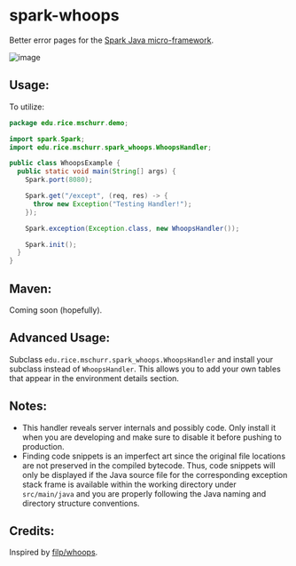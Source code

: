 spark-whoops
=====================
Better error pages for the [Spark Java micro-framework](http://sparkjava.com/).

![image](http://i.imgur.com/oaHfcVO.png)

## Usage:
To utilize:
```java
package edu.rice.mschurr.demo;

import spark.Spark;
import edu.rice.mschurr.spark_whoops.WhoopsHandler;

public class WhoopsExample {
  public static void main(String[] args) {
    Spark.port(8080);

    Spark.get("/except", (req, res) -> {
      throw new Exception("Testing Handler!");
    });

    Spark.exception(Exception.class, new WhoopsHandler());

    Spark.init();
  }
}
```

## Maven:

Coming soon (hopefully).

## Advanced Usage:

Subclass `edu.rice.mschurr.spark_whoops.WhoopsHandler` and install your subclass instead of `WhoopsHandler`. This allows you to add your own tables that appear in the environment details section.

## Notes:

* This handler reveals server internals and possibly code. Only install it when you are developing and make sure to disable it before pushing to production.
* Finding code snippets is an imperfect art since the original file locations are not preserved in the compiled bytecode. Thus, code snippets will only be displayed if the Java source file for the corresponding exception stack frame is available within the working directory under `src/main/java` and you are properly following the Java naming and directory structure conventions.

## Credits:

Inspired by [filp/whoops](http://filp.github.io/whoops/).
